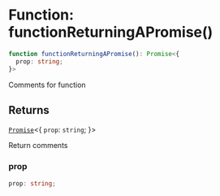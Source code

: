 # Function: functionReturningAPromise()

```ts
function functionReturningAPromise(): Promise<{
  prop: string;
}>
```

Comments for function

## Returns

[`Promise`](https://developer.mozilla.org/en-US/docs/Web/JavaScript/Reference/Global_Objects/Promise)\<\{
  `prop`: `string`;
 \}\>

Return comments

### prop

```ts
prop: string;
```
